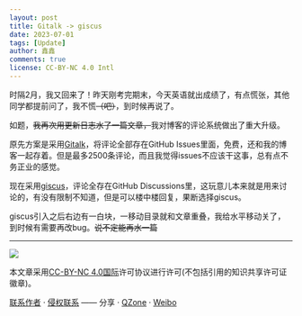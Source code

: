 ```yaml
---
layout: post
title: Gitalk -> giscus
date: 2023-07-01
tags: [Update]
author: 鑫鑫
comments: true
license: CC-BY-NC 4.0 Intl
---
```


时隔2月，我又回来了！昨天刚考完期末，今天英语就出成绩了，有点慌张，其他同学都提前问了，我不慌~~（吧）~~，到时候再说了。

如题，~~我再次用更新日志水了一篇文章，~~我对博客的评论系统做出了重大升级。

原先方案是采用[Gitalk](https://gitalk.github.io)，将评论全部存在GitHub Issues里面，免费，还和我的博客一起存着。但是最多2500条评论，而且我觉得issues不应该干这事，总有点不务正业的感觉。

现在采用[giscus](https://giscus.app)，评论全存在GitHub Discussions里，这玩意儿本来就是用来讨论的，有没有限制不知道，但是可以楼中楼回复，果断选择giscus。

giscus引入之后右边有一白块，一移动目录就和文章重叠，我给水平移动关了，到时候有需要再改bug。~~说不定能再水一篇~~

---

[![](https://licensebuttons.net/l/by-nc/4.0/88x31.png)](https://creativecommons.org/licenses/by-nc/4.0/deed.zh)

本文章采用[CC-BY-NC 4.0国际](https://creativecommons.org/licenses/by-nc/4.0/deed.zh)许可协议进行许可(不包括引用的知识共享许可证徽章)。

[联系作者](mailto:blog@xinxin2021.tk) · [侵权联系](mailto:tort@xinxin2021.tk) —— 分享 · [QZone](https://sns.qzone.qq.com/cgi-bin/qzshare/cgi_qzshare_onekey?url=https%3A%2F%2Fblog.xinxin2021.tk%2Fupdate-log-2%2F&title=Gitalk+-%3E+giscus&site=%E9%91%AB%E5%8D%9A%E5%AE%A2%0D%0A) · [Weibo](https://service.weibo.com/share/share.php?url=https%3A%2F%2Fblog.xinxin2021.tk%2Fupdate-log-2%2F&count=1&title=Gitalk+-%3E+giscus&language=zh_cn)
